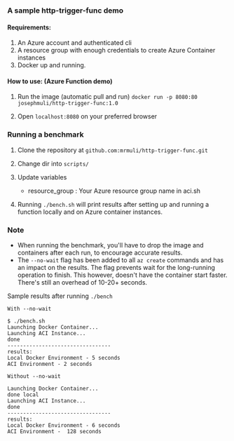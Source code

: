 ### A sample http-trigger-func demo


#### Requirements:
1. An Azure account and authenticated cli
2. A resource group with enough credentials to create Azure Container instances
3. Docker up and running.


#### How to use: (Azure Function demo)

1. Run the image (automatic pull and run) `docker run -p 8080:80 josephmuli/http-trigger-func:1.0`

2. Open `localhost:8080` on your preferred browser



### Running a benchmark

1. Clone the repository at `github.com:mrmuli/http-trigger-func.git`

2. Change dir into `scripts/`

3. Update variables
   - resource_group : Your Azure resource group name in aci.sh

3. Running `./bench.sh` will print results after setting up and running a function locally and on Azure container instances.



### Note  
- When running the benchmark, you'll have to drop the image and containers after each run, to encourage accurate results.
- The `--no-wait` flag has been added to all `az create` commands and has an impact on the results. The flag prevents wait for the long-running operation to finish. This however, doesn't have the container start faster. There's still an overhead of 10-20+ seconds.


Sample results after running `./bench`

`With --no-wait`
```
$ ./bench.sh
Launching Docker Container...
Launching ACI Instance...
done
---------------------------------
results:
Local Docker Environment - 5 seconds
ACI Environment - 2 seconds

```

`Without --no-wait`
```
Launching Docker Container...
done local
Launching ACI Instance...
done
---------------------------------
results:
Local Docker Environment - 6 seconds
ACI Environment -  128 seconds
```
